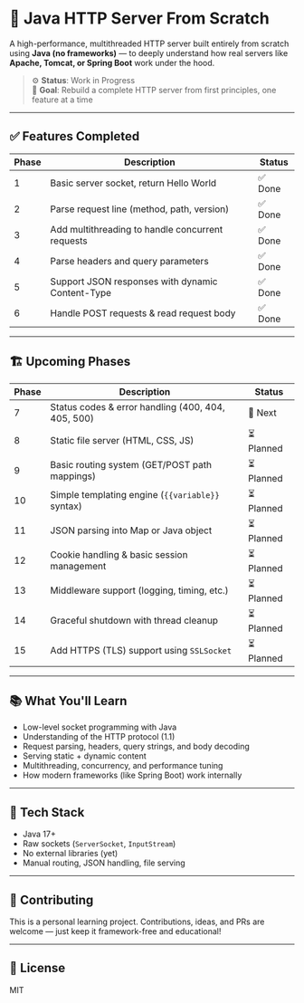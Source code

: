 # 🚀 Java HTTP Server From Scratch

A high-performance, multithreaded HTTP server built entirely from scratch using **Java (no frameworks)** — to deeply understand how real servers like **Apache, Tomcat, or Spring Boot** work under the hood.

> ⚙️ **Status**: Work in Progress  
> 🧠 **Goal**: Rebuild a complete HTTP server from first principles, one feature at a time

---

## ✅ Features Completed

| Phase | Description | Status |
|-------|-------------|--------|
| 1     | Basic server socket, return Hello World | ✅ Done |
| 2     | Parse request line (method, path, version) | ✅ Done |
| 3     | Add multithreading to handle concurrent requests | ✅ Done |
| 4     | Parse headers and query parameters | ✅ Done |
| 5     | Support JSON responses with dynamic Content-Type | ✅ Done |
| 6     | Handle POST requests & read request body | ✅ Done |

---

## 🏗️ Upcoming Phases

| Phase | Description | Status |
|-------|-------------|--------|
| 7     | Status codes & error handling (400, 404, 405, 500) | 🚧 Next |
| 8     | Static file server (HTML, CSS, JS) | ⏳ Planned |
| 9     | Basic routing system (GET/POST path mappings) | ⏳ Planned |
| 10    | Simple templating engine (`{{variable}}` syntax) | ⏳ Planned |
| 11    | JSON parsing into Map or Java object | ⏳ Planned |
| 12    | Cookie handling & basic session management | ⏳ Planned |
| 13    | Middleware support (logging, timing, etc.) | ⏳ Planned |
| 14    | Graceful shutdown with thread cleanup | ⏳ Planned |
| 15    | Add HTTPS (TLS) support using `SSLSocket` | ⏳ Planned |

---

## 📚 What You'll Learn

- Low-level socket programming with Java
- Understanding of the HTTP protocol (1.1)
- Request parsing, headers, query strings, and body decoding
- Serving static + dynamic content
- Multithreading, concurrency, and performance tuning
- How modern frameworks (like Spring Boot) work internally

---

## 🔧 Tech Stack

- Java 17+
- Raw sockets (`ServerSocket`, `InputStream`)
- No external libraries (yet)
- Manual routing, JSON handling, file serving

---

## 👷 Contributing

This is a personal learning project. Contributions, ideas, and PRs are welcome — just keep it framework-free and educational!

---

## 📝 License

MIT


